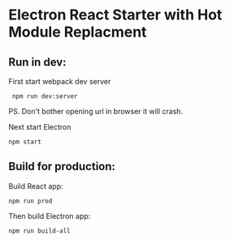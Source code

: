 # Electron React Starter with Hot Module Replacment

## Run in dev:

First start webpack dev server

```
 npm run dev:server
```

PS. Don't bother opening url in browser it will crash.

Next start Electron

```
npm start
```

## Build for production:

Build React app:

```
npm run prod
```

Then build Electron app:

```
npm run build-all
```
